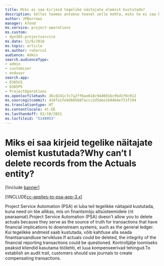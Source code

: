 ```yaml
---
title: Miks ei saa kirjeid tegelike näitajate olemist kustutada?
description: Selles teemas antakse teavet selle kohta, miks te ei saa kirjeid tegelikest olemitest kustutada.
author: JPBurrows
manager: kfend
ms.service: project-operations
ms.custom:
- dyn365-projectservice
ms.date: 11/6/2018
ms.topic: article
ms.author: ruhercul
audience: Admin
search.audienceType:
- admin
- customizer
- enduser
search.app:
- D365CE
- D365PS
- ProjectOperations
ms.openlocfilehash: 36cd241c7c7a2ff6ae018c94d691bc95d1f0c912
ms.sourcegitcommit: 418fa1fe9d605b8faccc2d5dee1b04b4e753f194
ms.translationtype: HT
ms.contentlocale: et-EE
ms.lasthandoff: 02/10/2021
ms.locfileid: "5148953"
---
```

# <a name="why-cant-i-delete-records-from-the-actuals-entity"></a><span data-ttu-id="45946-103">Miks ei saa kirjeid tegelike näitajate olemist kustutada?</span><span class="sxs-lookup"><span data-stu-id="45946-103">Why can’t I delete records from the Actuals entity?</span></span>

[!include [banner](../includes/psa-now-project-operations.md)]

[!INCLUDE[cc-applies-to-psa-app-3.x](../includes/cc-applies-to-psa-app-3x.md)]

<span data-ttu-id="45946-104">Project Service Automation (PSA) ei luba teil tegelikke näitajaid kustutada, kuna need on tõe allikas, mis on finantsmõju allsüsteemidele (nt pearaamat).</span><span class="sxs-lookup"><span data-stu-id="45946-104">Project Service Automation (PSA) doesn't allow you to delete actuals because they serve as the source of truth for transactions that have financial implications to downstream systems, such as the general ledger.</span></span> <span data-ttu-id="45946-105">Kui tegelikke andmeid saab kustutada, võib kahtluse alla seada finantsaruandluse tervikluse.</span><span class="sxs-lookup"><span data-stu-id="45946-105">If actuals could be deleted, the integrity of the financial reporting transactions could be questioned.</span></span> <span data-ttu-id="45946-106">Kontrolljälje loomiseks peaksid kliendid kasutama töölehti, et luua kompenseerivad tehingud.</span><span class="sxs-lookup"><span data-stu-id="45946-106">To establish an audit trail, customers should use journals to create compensating transactions.</span></span>

